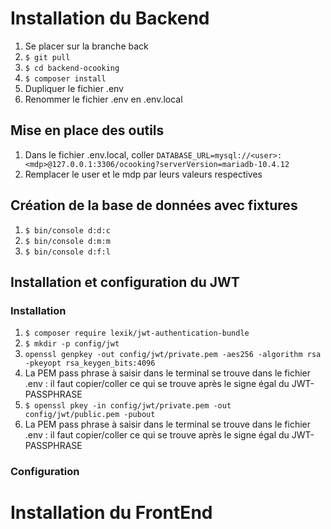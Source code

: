 # Installation du Backend

1. Se placer sur la branche back
2. ``` $ git pull ```
3. ``` $ cd backend-ocooking ```
4. ``` $ composer install ```
5. Dupliquer le fichier .env
6. Renommer le fichier .env en .env.local

## Mise en place des outils
1. Dans le fichier .env.local, coller ``` DATABASE_URL=mysql://<user>:<mdp>@127.0.0.1:3306/ocooking?serverVersion=mariadb-10.4.12 ```
2. Remplacer le user et le mdp par leurs valeurs respectives

## Création de la base de données avec fixtures
1. ``` $ bin/console d:d:c ```
2. ``` $ bin/console d:m:m ```
3. ``` $ bin/console d:f:l ```

## Installation et configuration du JWT

### Installation
1. ``` $ composer require lexik/jwt-authentication-bundle ```
2. ``` $ mkdir -p config/jwt ```
3. ``` openssl genpkey -out config/jwt/private.pem -aes256 -algorithm rsa -pkeyopt rsa_keygen_bits:4096 ```
4. La PEM pass phrase à saisir dans le terminal se trouve dans le fichier .env : il faut copier/coller ce qui se trouve après le signe égal du JWT-PASSPHRASE
5. ``` $ openssl pkey -in config/jwt/private.pem -out config/jwt/public.pem -pubout ```
6. La PEM pass phrase à saisir dans le terminal se trouve dans le fichier .env : il faut copier/coller ce qui se trouve après le signe égal du JWT-PASSPHRASE

### Configuration



# Installation du FrontEnd
